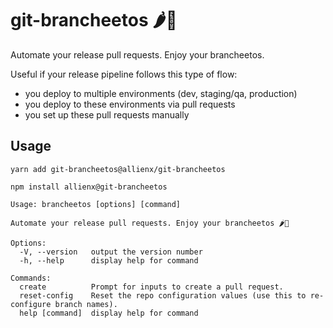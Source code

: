 # git-brancheetos 🌶️🧀

Automate your release pull requests. Enjoy your brancheetos.

Useful if your release pipeline follows this type of flow:

- you deploy to multiple environments (dev, staging/qa, production)
- you deploy to these environments via pull requests
- you set up these pull requests manually

## Usage

```shell
yarn add git-brancheetos@allienx/git-brancheetos
```

```shell
npm install allienx@git-brancheetos
```

```shell
Usage: brancheetos [options] [command]

Automate your release pull requests. Enjoy your brancheetos 🌶️🧀

Options:
  -V, --version   output the version number
  -h, --help      display help for command

Commands:
  create          Prompt for inputs to create a pull request.
  reset-config    Reset the repo configuration values (use this to re-configure branch names).
  help [command]  display help for command
```
